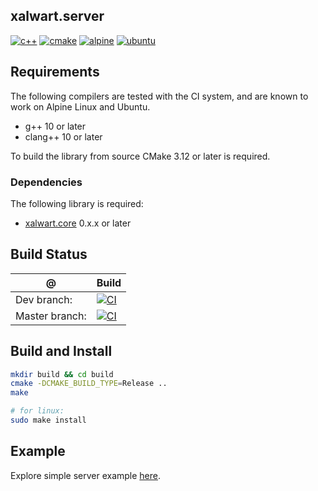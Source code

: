 ## xalwart.server

[![c++](https://img.shields.io/badge/c%2B%2B-20-6c85cf)](https://isocpp.org/)
[![cmake](https://img.shields.io/badge/cmake-%3E=3.12-success)](https://cmake.org/)
[![alpine](https://img.shields.io/badge/Alpine_Linux-0D597F?style=flat&logo=alpine-linux&logoColor=white)](https://alpinelinux.org/)
[![ubuntu](https://img.shields.io/badge/Ubuntu-E95420?style=flat&logo=ubuntu&logoColor=white)](https://ubuntu.com/)

## Requirements

The following compilers are tested with the CI system, and are known to work
on Alpine Linux and Ubuntu.
* g++ 10 or later
* clang++ 10 or later

To build the library from source CMake 3.12 or later is required.

### Dependencies

The following library is required:
- [xalwart.core](https://github.com/YuriyLisovskiy/xalwart.core) 0.x.x or later

## Build Status
| @ | Build |
|---|---|
| Dev branch: | [![CI](https://github.com/YuriyLisovskiy/xalwart.server/actions/workflows/ci.yml/badge.svg?branch=dev)](https://github.com/YuriyLisovskiy/xalwart.server/actions/workflows/ci.yml?query=branch%3Adev) |
| Master branch: | [![CI](https://github.com/YuriyLisovskiy/xalwart.server/actions/workflows/ci.yml/badge.svg?branch=master)](https://github.com/YuriyLisovskiy/xalwart.server/actions/workflows/ci.yml?query=branch%3Amaster) |

## Build and Install

```bash
mkdir build && cd build
cmake -DCMAKE_BUILD_TYPE=Release ..
make

# for linux:
sudo make install
```

## Example

Explore simple server example [here](example).
